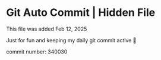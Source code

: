 # Git Auto Commit | Hidden File

This file was added Feb 12, 2025

Just for fun and keeping my daily git commit active 🤪

commit number: 340030
